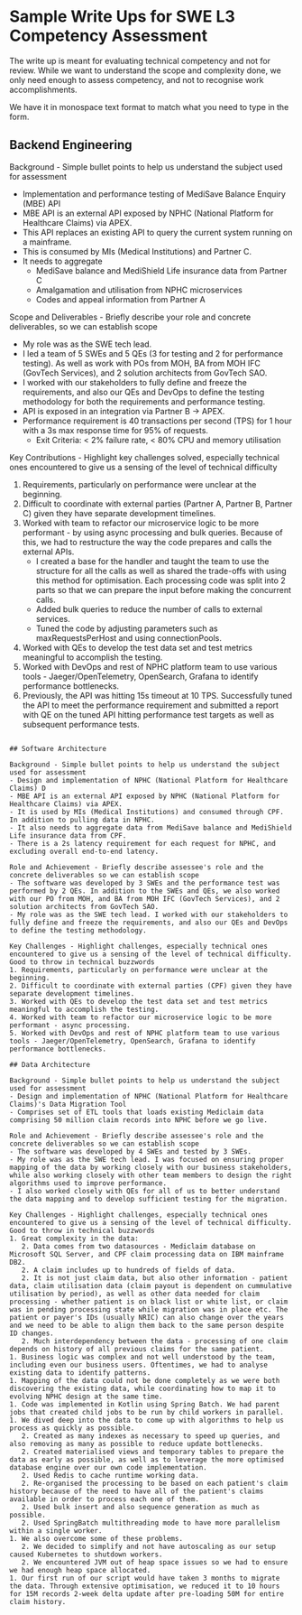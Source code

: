 # Sample Write Ups for SWE L3 Competency Assessment

The write up is meant for evaluating technical competency and not for review. While we want to understand the scope and complexity done, we only need enough to assess competency, and not to recognise work accomplishments.

We have it in monospace text format to match what you need to type in the form.

## Backend Engineering

Background - Simple bullet points to help us understand the subject used for assessment

- Implementation and performance testing of MediSave Balance Enquiry (MBE) API
- MBE API is an external API exposed by NPHC (National Platform for Healthcare Claims) via APEX.
- This API replaces an existing API to query the current system running on a mainframe.
- This is consumed by MIs (Medical Institutions) and Partner C.
- It needs to aggregate
    - MediSave balance and MediShield Life insurance data from Partner C
    - Amalgamation and utilisation from NPHC microservices
    - Codes and appeal information from Partner A

Scope and Deliverables - Briefly describe your role and concrete deliverables, so we can establish scope

- My role was as the SWE tech lead.
- I led a team of 5 SWEs and 5 QEs (3 for testing and 2 for performance testing). As well as work with POs from MOH, BA from MOH IFC (GovTech Services), and 2 solution architects from GovTech SAO.
- I worked with our stakeholders to fully define and freeze the requirements, and also our QEs and DevOps to define the testing methodology for both the requirements and performance testing.
- API is exposed in an integration via Partner B -> APEX.
- Performance requirement is 40 transactions per second (TPS) for 1 hour with a 3s max response time for 95% of requests.
    - Exit Criteria: < 2% failure rate, < 80% CPU and memory utilisation

Key Contributions - Highlight key challenges solved, especially technical ones encountered to give us a sensing of the level of technical difficulty

1. Requirements, particularly on performance were unclear at the beginning.
2. Difficult to coordinate with external parties (Partner A, Partner B, Partner C) given they have separate development timelines.
3. Worked with team to refactor our microservice logic to be more performant - by using async processing and bulk queries. Because of this, we had to restructure the way the code prepares and calls the external APIs.
    - I created a base for the handler and taught the team to use the structure for all the calls as well as shared the trade-offs with using this method for optimisation. Each processing code was split into 2 parts so that we can prepare the input before making the concurrent calls.
    - Added bulk queries to reduce the number of calls to external services.
    - Tuned the code by adjusting parameters such as maxRequestsPerHost and using connectionPools.
4. Worked with QEs to develop the test data set and test metrics meaningful to accomplish the testing.
5. Worked with DevOps and rest of NPHC platform team to use various tools - Jaeger/OpenTelemetry, OpenSearch, Grafana to identify performance bottlenecks.
6. Previously, the API was hitting 15s timeout at 10 TPS. Successfully tuned the API to meet the performance requirement and submitted a report with QE on the tuned API hitting performance test targets as well as subsequent performance tests.
```

## Software Architecture

Background - Simple bullet points to help us understand the subject used for assessment
- Design and implementation of NPHC (National Platform for Healthcare Claims) D
- MBE API is an external API exposed by NPHC (National Platform for Healthcare Claims) via APEX.
- It is used by MIs (Medical Institutions) and consumed through CPF. In addition to pulling data in NPHC.
- It also needs to aggregate data from MediSave balance and MediShield Life insurance data from CPF.
- There is a 2s latency requirement for each request for NPHC, and excluding overall end-to-end latency.

Role and Achievement - Briefly describe assessee's role and the concrete deliverables so we can establish scope
- The software was developed by 3 SWEs and the performance test was performed by 2 QEs. In addition to the SWEs and QEs, we also worked with our PO from MOH, and BA from MOH IFC (GovTech Services), and 2 solution architects from GovTech SAO.
- My role was as the SWE tech lead. I worked with our stakeholders to fully define and freeze the requirements, and also our QEs and DevOps to define the testing methodology.

Key Challenges - Highlight challenges, especially technical ones encountered to give us a sensing of the level of technical difficulty. Good to throw in technical buzzwords
1. Requirements, particularly on performance were unclear at the beginning.
2. Difficult to coordinate with external parties (CPF) given they have separate development timelines.
3. Worked with QEs to develop the test data set and test metrics meaningful to accomplish the testing.
4. Worked with team to refactor our microservice logic to be more performant - async processing.
5. Worked with DevOps and rest of NPHC platform team to use various tools - Jaeger/OpenTelemetry, OpenSearch, Grafana to identify performance bottlenecks.

## Data Architecture

Background - Simple bullet points to help us understand the subject used for assessment
- Design and implementation of NPHC (National Platform for Healthcare Claims)'s Data Migration Tool
- Comprises set of ETL tools that loads existing Mediclaim data comprising 50 million claim records into NPHC before we go live.

Role and Achievement - Briefly describe assessee's role and the concrete deliverables so we can establish scope
- The software was developed by 4 SWEs and tested by 3 SWEs.
- My role was as the SWE tech lead. I was focused on ensuring proper mapping of the data by working closely with our business stakeholders, while also working closely with other team members to design the right algorithms used to improve performance.
- I also worked closely with QEs for all of us to better understand the data mapping and to develop sufficient testing for the migration.

Key Challenges - Highlight challenges, especially technical ones encountered to give us a sensing of the level of technical difficulty. Good to throw in technical buzzwords
1. Great complexity in the data:
   2. Data comes from two datasources - Mediclaim database on Microsoft SQL Server, and CPF claim processing data on IBM mainframe DB2.
   2. A claim includes up to hundreds of fields of data.
   2. It is not just claim data, but also other information - patient data, claim utilisation data (claim payout is dependent on cummulative utilisation by period), as well as other data needed for claim processing - whether patient is on black list or white list, or claim was in pending processing state while migration was in place etc. The patient or payer's IDs (usually NRIC) can also change over the years and we need to be able to align them back to the same person despite ID changes.
   2. Much interdependency between the data - processing of one claim depends on history of all previous claims for the same patient.
1. Business logic was complex and not well understood by the team, including even our business users. Oftentimes, we had to analyse existing data to identify patterns.
1. Mapping of the data could not be done completely as we were both discovering the existing data, while coordinating how to map it to evolving NPHC design at the same time.
1. Code was implemented in Kotlin using Spring Batch. We had parent jobs that created child jobs to be run by child workers in parallel.
1. We dived deep into the data to come up with algorithms to help us process as quickly as possible.
   2. Created as many indexes as necessary to speed up queries, and also removing as many as possible to reduce update bottlenecks.
   2. Created materialised views and temporary tables to prepare the data as early as possible, as well as to leverage the more optimised database engine over our own code implementation.
   2. Used Redis to cache runtime working data.
   2. Re-organised the processing to be based on each patient's claim history because of the need to have all of the patient's claims available in order to process each one of them.
   2. Used bulk insert and also sequence generation as much as possible.
   2. Used SpringBatch multithreading mode to have more parallelism within a single worker.
1. We also overcome some of these problems.
   2. We decided to simplify and not have autoscaling as our setup caused Kubernetes to shutdown workers.
   2. We encountered JVM out of heap space issues so we had to ensure we had enough heap space allocated.
1. Our first run of our script would have taken 3 months to migrate the data. Through extensive optimisation, we reduced it to 10 hours for 15M records 2-week delta update after pre-loading 50M for entire claim history.

